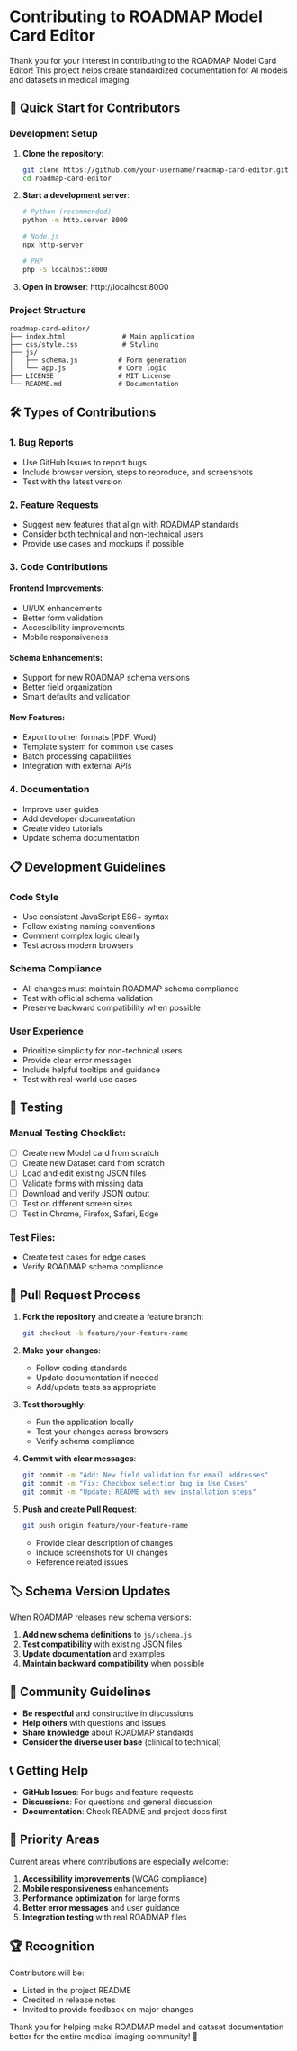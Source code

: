 # Contributing to ROADMAP Model Card Editor

Thank you for your interest in contributing to the ROADMAP Model Card Editor! This project helps create standardized documentation for AI models and datasets in medical imaging.

## 🚀 Quick Start for Contributors

### Development Setup

1. **Clone the repository**:
   ```bash
   git clone https://github.com/your-username/roadmap-card-editor.git
   cd roadmap-card-editor
   ```

2. **Start a development server**:
   ```bash
   # Python (recommended)
   python -m http.server 8000
   
   # Node.js
   npx http-server
   
   # PHP
   php -S localhost:8000
   ```

3. **Open in browser**: http://localhost:8000

### Project Structure

```
roadmap-card-editor/
├── index.html              # Main application
├── css/style.css           # Styling
├── js/
│   ├── schema.js          # Form generation
│   └── app.js             # Core logic
├── LICENSE                # MIT License
└── README.md              # Documentation
```

## 🛠️ Types of Contributions

### 1. **Bug Reports**
- Use GitHub Issues to report bugs
- Include browser version, steps to reproduce, and screenshots
- Test with the latest version

### 2. **Feature Requests**
- Suggest new features that align with ROADMAP standards
- Consider both technical and non-technical users
- Provide use cases and mockups if possible

### 3. **Code Contributions**

#### **Frontend Improvements**:
- UI/UX enhancements
- Better form validation
- Accessibility improvements
- Mobile responsiveness

#### **Schema Enhancements**:
- Support for new ROADMAP schema versions
- Better field organization
- Smart defaults and validation

#### **New Features**:
- Export to other formats (PDF, Word)
- Template system for common use cases
- Batch processing capabilities
- Integration with external APIs

### 4. **Documentation**
- Improve user guides
- Add developer documentation
- Create video tutorials
- Update schema documentation

## 📋 Development Guidelines

### **Code Style**
- Use consistent JavaScript ES6+ syntax
- Follow existing naming conventions
- Comment complex logic clearly
- Test across modern browsers

### **Schema Compliance**
- All changes must maintain ROADMAP schema compliance
- Test with official schema validation
- Preserve backward compatibility when possible

### **User Experience**
- Prioritize simplicity for non-technical users
- Provide clear error messages
- Include helpful tooltips and guidance
- Test with real-world use cases

## 🧪 Testing

### **Manual Testing Checklist**:
- [ ] Create new Model card from scratch
- [ ] Create new Dataset card from scratch  
- [ ] Load and edit existing JSON files
- [ ] Validate forms with missing data
- [ ] Download and verify JSON output
- [ ] Test on different screen sizes
- [ ] Test in Chrome, Firefox, Safari, Edge

### **Test Files**:
- Create test cases for edge cases
- Verify ROADMAP schema compliance

## 📝 Pull Request Process

1. **Fork the repository** and create a feature branch:
   ```bash
   git checkout -b feature/your-feature-name
   ```

2. **Make your changes**:
   - Follow coding standards
   - Update documentation if needed
   - Add/update tests as appropriate

3. **Test thoroughly**:
   - Run the application locally
   - Test your changes across browsers
   - Verify schema compliance

4. **Commit with clear messages**:
   ```bash
   git commit -m "Add: New field validation for email addresses"
   git commit -m "Fix: Checkbox selection bug in Use Cases"
   git commit -m "Update: README with new installation steps"
   ```

5. **Push and create Pull Request**:
   ```bash
   git push origin feature/your-feature-name
   ```
   - Provide clear description of changes
   - Include screenshots for UI changes
   - Reference related issues

## 🏷️ Schema Version Updates

When ROADMAP releases new schema versions:

1. **Add new schema definitions** to `js/schema.js`
2. **Test compatibility** with existing JSON files
3. **Update documentation** and examples
4. **Maintain backward compatibility** when possible

## 🤝 Community Guidelines

- **Be respectful** and constructive in discussions
- **Help others** with questions and issues  
- **Share knowledge** about ROADMAP standards
- **Consider the diverse user base** (clinical to technical)

## 📞 Getting Help

- **GitHub Issues**: For bugs and feature requests
- **Discussions**: For questions and general discussion
- **Documentation**: Check README and project docs first

## 🎯 Priority Areas

Current areas where contributions are especially welcome:

1. **Accessibility improvements** (WCAG compliance)
2. **Mobile responsiveness** enhancements
3. **Performance optimization** for large forms
4. **Better error messages** and user guidance
5. **Integration testing** with real ROADMAP files

## 🏆 Recognition

Contributors will be:
- Listed in the project README
- Credited in release notes
- Invited to provide feedback on major changes

Thank you for helping make ROADMAP model and dataset documentation better for the entire medical imaging community! 🚀